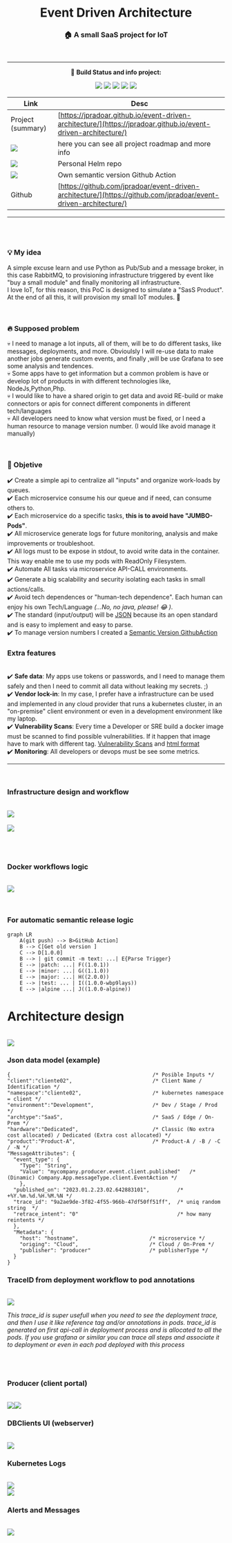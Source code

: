<div align="center">

# Event Driven Architecture

### 🏠 A small SaaS project for IoT

<br>
<hr>

:rocket:  <b> Build Status and info project:
<p></b>



![](https://github.com/jpradoar/event-driven-architecture/actions/workflows/producer-ci.yaml/badge.svg) 
![](https://github.com/jpradoar/event-driven-architecture/actions/workflows/consumer-ci.yaml/badge.svg)
![](https://github.com/jpradoar/event-driven-architecture/actions/workflows/dbwriter-ci.yaml/badge.svg) 
![](https://github.com/jpradoar/event-driven-architecture/actions/workflows/webserver-ci.yaml/badge.svg) 
![](https://github.com/jpradoar/event-driven-architecture/actions/workflows/k8s-event-exporter-ci.yaml/badge.svg) 
</p>
    
|Link | Desc |
|---|---|
|Project (summary)|[https://jpradoar.github.io/event-driven-architecture/](https://jpradoar.github.io/event-driven-architecture/)|
|<a href="https://github.com/users/jpradoar/projects/2/views/1" target="_blank">![](https://custom-icon-badges.demolab.com/badge/Kanban_project-blue.svg?logo=book)</a>   |here you can see all project roadmap and more info  |
| <a href="https://jpradoar.github.io/helm-chart/" target="_blank">![](https://custom-icon-badges.demolab.com/badge/Helm_charts-blue.svg?logo=Helm)</a>  |Personal Helm repo   |
|<a href="https://github.com/marketplace/actions/genericsemanticversion" target="_blank">![](https://custom-icon-badges.demolab.com/badge/Semangit_Version-blue.svg?logo=tag)</a>   |Own semantic version Github Action  |
|Github|[https://github.com/jpradoar/event-driven-architecture/](https://github.com/jpradoar/event-driven-architecture/)|




</div>

<b></b>   
    



<hr><br><br>


### :bulb: My idea
A simple excuse learn and use Python as Pub/Sub and a message broker, in this case RabbitMQ,  to provisioning infrastructure triggered by event like "buy a small module" and finally monitoring all infrastructure. <br>
I love IoT, for this reason, this PoC is designed to simulate a  "SasS Product". <br>
At the end of all this, it will provision my small IoT modules. :space_invader: <br>

<br>

### :fire: Supposed problem
💀 I need to manage a lot inputs, all of them, will be to do different tasks, like messages, deployments, and more.  Obvioulsly I will re-use data to make another jobs generate custom events, and finally ,will be use Grafana to see some analysis and tendences.
<br>💀 Some apps have to get information but a common problem is have or develop lot of products in with different technologies like,  NodeJs,Python,Php.
<br>💀 I would like to have a shared origin to get data and avoid RE-build or make connectors or apis for connect different components in different tech/languages
<br>💀 All developers need to know what version must be fixed, or I need a human resource to manage version number.  (I would like avoid manage it manually)

<br>

### :checkered_flag: Objetive
:heavy_check_mark: Create a simple api to centralize all "inputs" and organize work-loads by queues. 
<br>:heavy_check_mark: Each microservice consume his our queue and if need, can consume others to. 
<br>:heavy_check_mark: Each microservice do a specific tasks, <b>this is to avoid have "JUMBO-Pods"</b>.
<br>:heavy_check_mark: All microservice generate logs for future monitoring, analysis and make improvements or troubleshoot.
<br>:heavy_check_mark: All logs must to be expose in stdout, to avoid write data in the container. This way enable me to use my pods with ReadOnly Filesystem.
<br>:heavy_check_mark: Automate All tasks via microservice API-CALL environments.
<br>:heavy_check_mark: Generate a big scalability and security isolating each tasks in small actions/calls.
<br>:heavy_check_mark: Avoid tech dependences or "human-tech dependence". Each human can enjoy his own Tech/Language  *(...No, no java, please!  :joy: )*.
<br>:heavy_check_mark: The standard (input/output) will be  [JSON](https://www.json.org/json-en.html) because its an open standard and is easy to implement and easy to parse.
<br>:heavy_check_mark: To manage version numbers I created a [Semantic Version GithubAction](https://github.com/marketplace/actions/genericsemanticversion)  


### Extra features 
<br>:heavy_check_mark: <b>Safe data</b>:  My apps use tokens or passwords, and I need to manage them safely and then I need to commit all data without leaking my secrets.   ;) 
<br>:heavy_check_mark: <b>Vendor lock-in</b>: In my case, I prefer have a infrastructure can be used and implemented in any cloud provider that runs a kubernetes cluster, in an "on-premise" client environment or even in a development environment like my laptop.
<br>:heavy_check_mark: <b>Vulnerability Scans</b>: Every time a Developer or SRE build a docker image must be scanned to find possible vulnerabilities. If it happen that image have to mark with different tag. [Vulnerability Scans](vuln_scans/)  and  [html format](https://jpradoar.github.io/event-driven-architecture/vuln_scans/vuln_scan_demo.html)
<br>:heavy_check_mark: <b>Monitoring</b>: All developers or devops must be see some metrics.
<br><hr><br>


### Infrastructure design and workflow

<div algin="center">
<br><img src="img/infrastructure-diagram.jpg">
<br>
<br><img src="img/terraform-workflow.jpg">
</div>


<br><br>

### Docker workflows logic
<br><img src="img/github-event-driven-architecture-workflow.png">

<br>

### For automatic semantic release logic
```mermaid
graph LR
    A(git push) --> B>GitHub Action]
    B --> C[Get old version ]
    C --> D[1.0.0]
    B --> | git commit -m text: ...| E{Parse Trigger}
    E --> |patch: ...| F((1.0.1))
    E --> |minor: ...| G((1.1.0))
    E --> |major: ...| H((2.0.0))
    E --> |test: ... | I((1.0.0-wbp9lays))
    E --> |alpine ...| J((1.0.0-alpine))

```


# Architecture design
<br>
<img src="img/event-driven-architecture.jpg">

<br>

### Json data model (example)
    {                                              /* Posible Inputs */ 
    "client":"cliente02",                          /* Client Name / Identification */ 
    "namespace":"cliente02",                       /* kubernetes namespace = client */
    "environment":"Development",                   /* Dev / Stage / Prod */
    "archtype":"SaaS",                             /* SaaS / Edge / On-Prem */
    "hardware":"Dedicated",                        /* Classic (No extra cost allocated) / Dedicated (Extra cost allocated) */
    "product":"Product-A",                         /* Product-A / -B / -C / -N */ 
    "MessageAttributes": { 
      "event_type": { 
        "Type": "String",     
        "Value": "mycompany.producer.event.client.published"   /* (Dinamic) Company.App.messageType.client.EventAction */
        }, 
      "published_on": "2023.01.2.23.02.642883101",         /* +%Y.%m.%d.%H.%M.%N */ 
      "trace_id": "9a2ae9de-3f82-4f55-966b-47df50ff51ff",  /* uniq random string  */
      "retrace_intent": "0"                                /* how many reintents */
      }, 
      "Metadata": { 
        "host": "hostname",                       /* microservice */
        "origing": "Cloud",                       /* Cloud / On-Prem */
        "publisher": "producer"                   /* publisherType */
      } 
    } 

### TraceID from deployment workflow to pod annotations
<br>
<img src="img/client-pod-trace_id.png"> 

_This trace_id is super usefull when you need to see the deployment trace, and then I use it like reference tag and/or annotations in pods.
trace_id is generated on first api-call in deployment process and is allocated to all the pods. If you use grafana or similar you can trace all steps and associate it to deployment or even in each pod deployed with this process_


<br><br>

### Producer (client portal)
<br>
<img src="img/producer.png"><img src="img/producer-2.png">
<br>

### DBClients UI (webserver)
<br>
<img src="img/webserver.png">
<br>

### Kubernetes Logs
<br>
<img src="img/consumer-logs.png">
<br>
<img src="img/full-log.png">
<br>

### Alerts and Messages
<br>
<img src="img/slack-build-msg.png">
<br>
